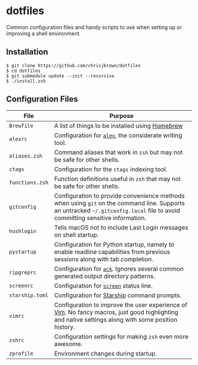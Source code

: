 # dotfiles

Common configuration files and handy scripts to use when setting up or improving a shell environment.

## Installation
```shell
$ git clone https://github.com/chrisjbrown/dotfiles
$ cd dotfiles
$ git submodule update --init --recursive
$ ./install.zsh
```

## Configuration Files

| File            | Purpose                                                                                                                                                                       |
| --------------- | ----------------------------------------------------------------------------------------------------------------------------------------------------------------------------- |
| `Brewfile`      | A list of things to be installed using [Homebrew](https://brew.sh/)                                                                                                           |
| `alexrc`        | Configuration for [`alex`](https://github.com/get-alex/alex), the considerate writing tool.                                                                                   |
| `aliases.zsh`   | Command aliases that work in `zsh` but may not be safe for other shells.                                                                                                      |
| `ctags`         | Configuration for the `ctags` indexing tool.                                                                                                                                  |
| `functions.zsh` | Function definitions useful in `zsh` that may not be safe for other shells.                                                                                                   |
| `gitconfig`     | Configuration to provide convenience methods when using `git` on the command line. Supports an untracked `~/.gitconfig.local` file to avoid committing sensitive information. |
| `hushlogin`     | Tells macOS not to include Last Login messages on shell startup.                                                                                                              |
| `pystartup`     | Configuration for Python startup, namely to enable readline capabilities from previous sessions along with tab completion.                                                    |
| `ripgreprc`     | Configuration for [`ack`](https://linux.die.net/man/1/ack). Ignores several common generated output directory patterns.                                                       |
| `screenrc`      | Configuration for [`screen`](https://www.gnu.org/software/screen/) status line.                                                                                               |
| `starship.toml` | Configuration for [Starship](https://starship.rs/) command prompts.                                                                                                           |
| `vimrc`         | Configuration to improve the user experience of [Vim](https://www.vim.org/). No fancy macros, just good highlighting and native settings along with some position history.    |
| `zshrc`         | Configuration settings for making `zsh` even more awesome.                                                                                                                    |
| `zprofile`      | Environment changes during startup.                                                                                                                                           |
